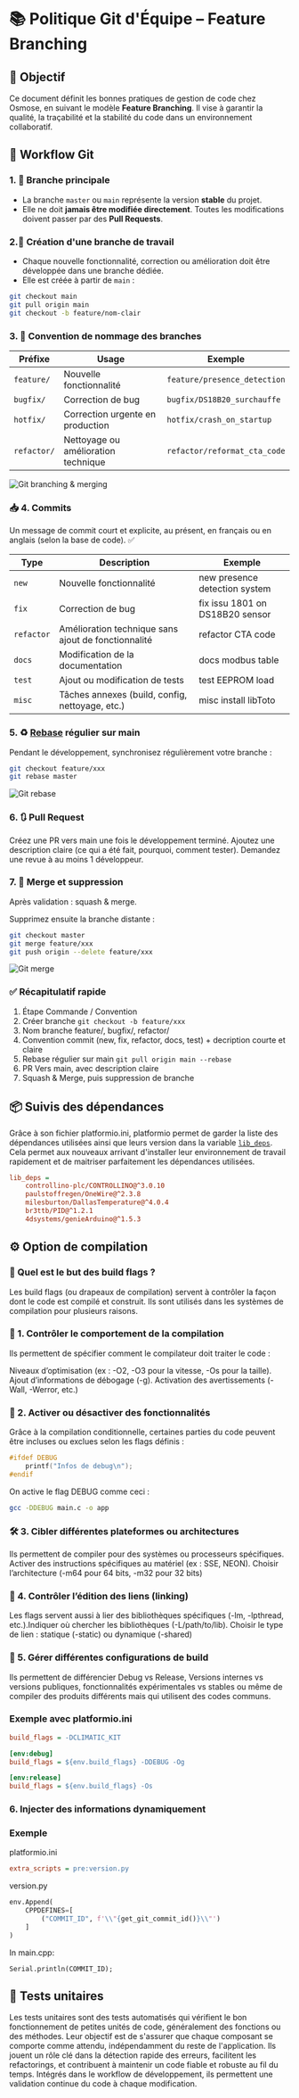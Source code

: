 # 📚 Politique Git d'Équipe – Feature Branching

## 🔧 Objectif

Ce document définit les bonnes pratiques de gestion de code chez Osmose, en suivant le modèle **Feature Branching**. Il vise à garantir la qualité, la traçabilité et la stabilité du code dans un environnement collaboratif.


## 🔄 Workflow Git

### 1. 🌳 Branche principale

- La branche `master` ou  `main` représente la version **stable** du projet.
- Elle ne doit **jamais être modifiée directement**. Toutes les modifications doivent passer par des **Pull Requests**.

### 2.🌿 Création d'une branche de travail

- Chaque nouvelle fonctionnalité, correction ou amélioration doit être développée dans une branche dédiée.
- Elle est créée à partir de `main` :

```bash
git checkout main
git pull origin main
git checkout -b feature/nom-clair
```

### 3. 🌱 Convention de nommage des branches

| Préfixe       | Usage                                      | Exemple                            |
|---------------|--------------------------------------------|------------------------------------|
| `feature/`    | Nouvelle fonctionnalité                    | `feature/presence_detection`       |
| `bugfix/`     | Correction de bug                          | `bugfix/DS18B20_surchauffe`        |
| `hotfix/`     | Correction urgente en production           | `hotfix/crash_on_startup`          |
| `refactor/`   | Nettoyage ou amélioration technique        | `refactor/reformat_cta_code`       |

![Git branching & merging](https://git-scm.com/book/fr/v2/images/basic-rebase-1.png)
### 📥 4. Commits

Un message de commit court et explicite, au présent, en français ou en anglais (selon la base de code). ✅

| Type      | Description                                              | Exemple                        |
|-----------|----------------------------------------------------------|--------------------------------|
| `new`     | Nouvelle fonctionnalité                                  | new presence detection system  |
| `fix`     | Correction de bug                                        | fix issu 1801 on DS18B20 sensor|
| `refactor`| Amélioration technique sans ajout de fonctionnalité      | refactor CTA code              |
| `docs`    | Modification de la documentation                         | docs modbus table              |
| `test`    | Ajout ou modification de tests                           | test EEPROM load               |
| `misc`   | Tâches annexes (build, config, nettoyage, etc.)          | misc install libToto          |

### 5. ♻️ [Rebase](https://git-scm.com/book/fr/v2/Les-branches-avec-Git-Rebaser-Rebasing) régulier sur main

Pendant le développement, synchronisez régulièrement votre branche :

```sh
git checkout feature/xxx
git rebase master
```

![Git rebase](https://git-scm.com/book/fr/v2/images/basic-rebase-3.png)
### 6. 🔃 Pull Request

Créez une PR vers main une fois le développement terminé. Ajoutez une description claire (ce qui a été fait, pourquoi, comment tester). Demandez une revue à au moins 1 développeur.

### 7. 🔀 Merge et suppression
Après validation : squash & merge.

Supprimez ensuite la branche distante :
```sh
git checkout master
git merge feature/xxx
git push origin --delete feature/xxx
```
![Git merge](https://git-scm.com/book/fr/v2/images/basic-rebase-4.png)
### ✅ Récapitulatif rapide

1.  Étape	Commande / Convention
2. Créer branche	`git checkout -b feature/xxx`
3. Nom branche	feature/, bugfix/, refactor/
4. Convention commit (new, fix, refactor, docs, test) + decription courte et claire
5. Rebase régulier sur main	`git pull origin main --rebase`
6. PR	Vers main, avec description claire
7. Squash & Merge, puis suppression de branche

## 📦 Suivis des dépendances
Grâce à son fichier platformio.ini, platformio permet de garder la liste des dépendances utilisées ainsi que leurs version dans la variable [`lib_deps`](https://docs.platformio.org/en/latest/projectconf/sections/env/options/library/lib_deps.html#lib-deps). Cela permet aux nouveaux arrivant d'installer leur environnement de travail rapidement et de maitriser parfaitement les dépendances utilisées.

```ini
lib_deps = 
	controllino-plc/CONTROLLINO@^3.0.10
	paulstoffregen/OneWire@^2.3.8
	milesburton/DallasTemperature@^4.0.4
	br3ttb/PID@^1.2.1
	4dsystems/genieArduino@^1.5.3
```

## ⚙️ Option de compilation
### 🎯 Quel est le but des build flags ?
Les build flags (ou drapeaux de compilation) servent à contrôler la façon dont le code est compilé et construit. Ils sont utilisés dans les systèmes de compilation pour plusieurs raisons.

### 🔧 1. Contrôler le comportement de la compilation
Ils permettent de spécifier comment le compilateur doit traiter le code :

Niveaux d’optimisation (ex : -O2, -O3 pour la vitesse, -Os pour la taille). Ajout d’informations de débogage (-g). Activation des avertissements (-Wall, -Werror, etc.)

### 🧩 2. Activer ou désactiver des fonctionnalités
Grâce à la compilation conditionnelle, certaines parties du code peuvent être incluses ou exclues selon les flags définis :
```c
#ifdef DEBUG
    printf("Infos de debug\n");
#endif
```

On active le flag DEBUG comme ceci :
```sh
gcc -DDEBUG main.c -o app
```

### 🛠️ 3. Cibler différentes plateformes ou architectures
Ils permettent de compiler pour des systèmes ou processeurs spécifiques. Activer des instructions spécifiques au matériel (ex : SSE, NEON). Choisir l’architecture (-m64 pour 64 bits, -m32 pour 32 bits)

### 🧪 4. Contrôler l’édition des liens (linking)
Les flags servent aussi à lier des bibliothèques spécifiques (-lm, -lpthread, etc.).Indiquer où chercher les bibliothèques (-L/path/to/lib). Choisir le type de lien : statique (-static) ou dynamique (-shared)

### 🧱 5. Gérer différentes configurations de build
Ils permettent de différencier Debug vs Release, Versions internes vs versions publiques, fonctionnalités expérimentales vs stables ou même de compiler des produits différents mais qui utilisent des codes communs.

### Exemple avec platformio.ini
```ini
build_flags = -DCLIMATIC_KIT

[env:debug]
build_flags = ${env.build_flags} -DDEBUG -Og

[env:release]
build_flags = ${env.build_flags} -Os
```

### 6. Injecter des informations dynamiquement
### Exemple
platformio.ini
```ini
extra_scripts = pre:version.py
```
version.py
```py
env.Append(
    CPPDEFINES=[
        ("COMMIT_ID", f'\\"{get_git_commit_id()}\\"')
    ]
)
```
In main.cpp:
```arduino
Serial.println(COMMIT_ID);
```
## 🧪 Tests unitaires
Les tests unitaires sont des tests automatisés qui vérifient le bon fonctionnement de petites unités de code, généralement des fonctions ou des méthodes. Leur objectif est de s'assurer que chaque composant se comporte comme attendu, indépendamment du reste de l'application. Ils jouent un rôle clé dans la détection rapide des erreurs, facilitent les refactorings, et contribuent à maintenir un code fiable et robuste au fil du temps. Intégrés dans le workflow de développement, ils permettent une validation continue du code à chaque modification.